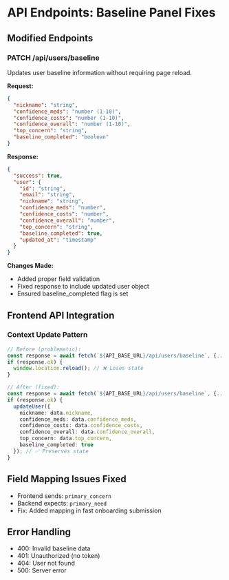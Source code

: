 # API Endpoints: Baseline Panel Fixes

## Modified Endpoints

### PATCH /api/users/baseline
Updates user baseline information without requiring page reload.

**Request:**
```json
{
  "nickname": "string",
  "confidence_meds": "number (1-10)",
  "confidence_costs": "number (1-10)",
  "confidence_overall": "number (1-10)",
  "top_concern": "string",
  "baseline_completed": "boolean"
}
```

**Response:**
```json
{
  "success": true,
  "user": {
    "id": "string",
    "email": "string",
    "nickname": "string",
    "confidence_meds": "number",
    "confidence_costs": "number",
    "confidence_overall": "number",
    "top_concern": "string",
    "baseline_completed": true,
    "updated_at": "timestamp"
  }
}
```

**Changes Made:**
- Added proper field validation
- Fixed response to include updated user object
- Ensured baseline_completed flag is set

## Frontend API Integration

### Context Update Pattern
```typescript
// Before (problematic):
const response = await fetch(`${API_BASE_URL}/api/users/baseline`, {...});
if (response.ok) {
  window.location.reload(); // ❌ Loses state
}

// After (fixed):
const response = await fetch(`${API_BASE_URL}/api/users/baseline`, {...});
if (response.ok) {
  updateUser({
    nickname: data.nickname,
    confidence_meds: data.confidence_meds,
    confidence_costs: data.confidence_costs,
    confidence_overall: data.confidence_overall,
    top_concern: data.top_concern,
    baseline_completed: true
  }); // ✅ Preserves state
}
```

## Field Mapping Issues Fixed
- Frontend sends: `primary_concern`
- Backend expects: `primary_need`
- Fix: Added mapping in fast onboarding submission

## Error Handling
- 400: Invalid baseline data
- 401: Unauthorized (no token)
- 404: User not found
- 500: Server error